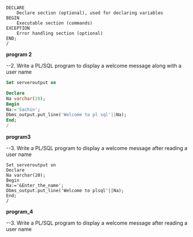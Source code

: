 
```PLSQL
DECLARE 
	Declare section (optional), used for declaring variables 
BEGIN 
	Executable section (commands) 
EXCEPTION
	Error handling section (optional) 
END;
/
```


**program 2**

--2. Write a PL/SQL program to display a welcome message along with a user name

```sql
Set serveroutput on

Declare
Na varchar(20);
Begin
Na:='Sachin';
Dbms_output.put_line('Welcome to pl sql'||Na);
End;
/
```

**program3**

--3. Write a PL/SQL program to display a welcome message after reading a user name

```plsql
Set serveroutput on
Declare
Na varchar(20);
Begin
Na:='&Enter_the_name';
Dbms_output.put_line('Welcome to plsql'||Na);
End;
/
```

**program_4**

--3. Write a PL/SQL program to display a welcome message after reading a user name

```plsql

```